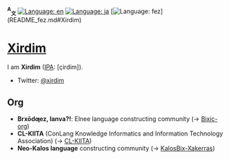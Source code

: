 **<sup>A</sup><sub>文</sub>**
[![Language: en](https://img.shields.io/badge/English-gray)](README_en.md#Xirdim)
[![Language: ja](https://img.shields.io/badge/Japanese%20(日本語)-gray)](README.md#Xirdim)
[![Language: fez](https://img.shields.io/badge/Elnee%20(Ƣeznē'bix)-gray)](README_fez.md#Xirdim)

# [Xirdim](https://github.com/Xirdim)

I am **Xirdim** ([IPA](//en.wikipedia.org/wiki/International_Phonetic_Alphabet): \[çirdim\]).
- Twitter: [@xirdim](//twitter.com/xirdim)

## Org
- **Brxōdƣez, lanva?!**: Elnee language constructing community (→ [Bixic-org](//github.com/Bixic-org))
- **CL-KIITA** (ConLang Knowledge Informatics and Information Technology Association) (→ [CL-KIITA](//github.com/CL-KIITA))
- **Neo-Kalos language** constructing community (→ [KalosBix-Xakerras](//github.com/KalosBix-Xakerras))
